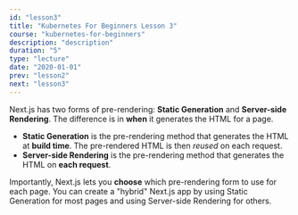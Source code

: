 ```yaml
---
id: "lesson3"
title: "Kubernetes For Beginners Lesson 3"
course: "kubernetes-for-beginners"
description: "description"
duration: "5"
type: "lecture"
date: "2020-01-01"
prev: "lesson2"
next: "lesson3"
---
```


Next.js has two forms of pre-rendering: **Static Generation** and **Server-side Rendering**. The difference is in **when** it generates the HTML for a page.

- **Static Generation** is the pre-rendering method that generates the HTML at **build time**. The pre-rendered HTML is then _reused_ on each request.
- **Server-side Rendering** is the pre-rendering method that generates the HTML on **each request**.

Importantly, Next.js lets you **choose** which pre-rendering form to use for each page. You can create a "hybrid" Next.js app by using Static Generation for most pages and using Server-side Rendering for others.
